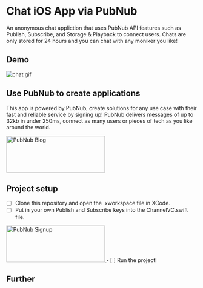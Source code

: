# Chat iOS App via PubNub
An anonymous chat appliction that uses PubNub API features such as Publish, Subscribe, and Storage & Playback to connect users.  Chats are only stored for 24 hours and you can chat with any moniker you like!

## Demo
![chat gif](https://github.com/SambaDialloB/PubNubChat/blob/master/chat.gif)

## Use PubNub to create applications 
This app is powered by PubNub, create solutions for any use case with their fast and reliable service by signing up! PubNub delivers messages of up to 32kb in under 250ms, connect as many users or pieces of tech as you like around the world.

<a href="https://www.pubnub.com/blog/how-to-build-ios-mobile-group-chat-app-swift-5-pubnub/?devrel_gh=PubNubChat">
    <img alt="PubNub Blog" src="https://i.imgur.com/aJ927CO.png" width=260 height=98/>
</a>


## Project setup
- [ ] Clone this repository and open the .xworkspace file in XCode.
- [ ] Put in your own Publish and Subscribe keys into the ChannelVC.swift file.
<a href="https://dashboard.pubnub.com/signup?devrel_gh=PubNubChat">
    <img alt="PubNub Signup" src="https://i.imgur.com/og5DDjf.png" width=260 height=97/>
</a> 
- [ ] Run the project!

## Further
